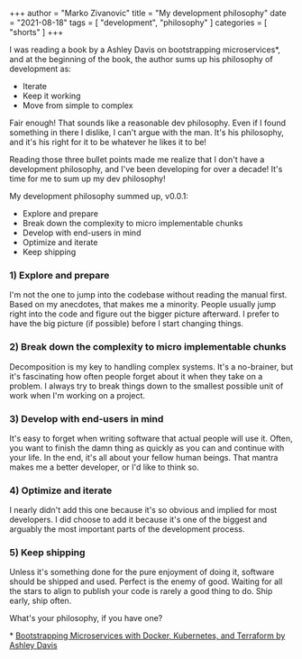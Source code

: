 +++
author = "Marko Zivanovic"
title = "My development philosophy"
date = "2021-08-18"
tags = [
    "development", "philosophy"
]
categories = [
    "shorts"
]
+++

I was reading a book by a Ashley Davis on bootstrapping microservices*, and at the beginning of the book, the author sums up his philosophy of development as:

- Iterate
- Keep it working
- Move from simple to complex

Fair enough! That sounds like a reasonable dev philosophy. Even if I found something in there I dislike, I can't argue with the man. It's his philosophy, and it's his right for it to be whatever he likes it to be!

Reading those three bullet points made me realize that I don't have a development philosophy, and I've been developing for over a decade! It's time for me to sum up my dev philosophy!

My development philosophy summed up, v0.0.1:

- Explore and prepare
- Break down the complexity to micro implementable chunks
- Develop with end-users in mind
- Optimize and iterate
- Keep shipping

### 1) Explore and prepare

I'm not the one to jump into the codebase without reading the manual first. Based on my anecdotes, that makes me a minority. People usually jump right into the code and figure out the bigger picture afterward. I prefer to have the big picture (if possible) before I start changing things.

### 2) Break down the complexity to micro implementable chunks

Decomposition is my key to handling complex systems. It's a no-brainer, but it's fascinating how often people forget about it when they take on a problem. I always try to break things down to the smallest possible unit of work when I'm working on a project.

### 3) Develop with end-users in mind

It's easy to forget when writing software that actual people will use it. Often, you want to finish the damn thing as quickly as you can and continue with your life. In the end, it's all about your fellow human beings. That mantra makes me a better developer, or I'd like to think so.

### 4) Optimize and iterate

I nearly didn't add this one because it's so obvious and implied for most developers. I did choose to add it because it's one of the biggest and arguably the most important parts of the development process.

### 5) Keep shipping

Unless it's something done for the pure enjoyment of doing it, software should be shipped and used. Perfect is the enemy of good. Waiting for all the stars to align to publish your code is rarely a good thing to do. Ship early, ship often.

What's your philosophy, if you have one?

\* <a href="https://www.manning.com/books/bootstrapping-microservices-with-docker-kubernetes-and-terraform" target="_blank">Bootstrapping Microservices with Docker, Kubernetes, and Terraform by Ashley Davis</a>